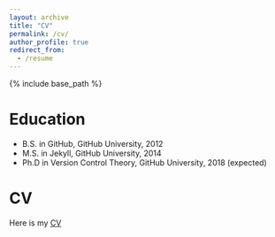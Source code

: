 ```yaml
---
layout: archive
title: "CV"
permalink: /cv/
author_profile: true
redirect_from:
  - /resume
---
```


{% include base_path %}

Education
======
* B.S. in GitHub, GitHub University, 2012
* M.S. in Jekyll, GitHub University, 2014
* Ph.D in Version Control Theory, GitHub University, 2018 (expected)

CV
======
Here is my [CV](https://github.com/ValentinoWang/math-wsy.github.io/blob/master/files/V6_Siyao_Wang_CV.)
